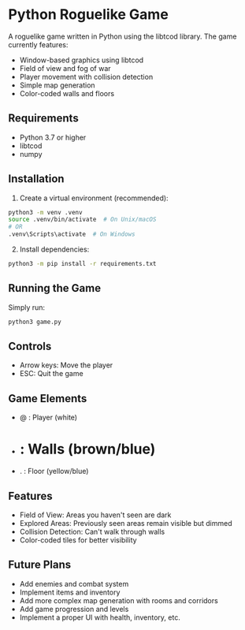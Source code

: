 # Python Roguelike Game

A roguelike game written in Python using the libtcod library. The game currently features:

- Window-based graphics using libtcod
- Field of view and fog of war
- Player movement with collision detection
- Simple map generation
- Color-coded walls and floors

## Requirements

- Python 3.7 or higher
- libtcod
- numpy

## Installation

1. Create a virtual environment (recommended):

```bash
python3 -m venv .venv
source .venv/bin/activate  # On Unix/macOS
# OR
.venv\Scripts\activate  # On Windows
```

2. Install dependencies:

```bash
python3 -m pip install -r requirements.txt
```

## Running the Game

Simply run:

```bash
python3 game.py
```

## Controls

- Arrow keys: Move the player
- ESC: Quit the game

## Game Elements

- @ : Player (white)
- # : Walls (brown/blue)
- . : Floor (yellow/blue)

## Features

- Field of View: Areas you haven't seen are dark
- Explored Areas: Previously seen areas remain visible but dimmed
- Collision Detection: Can't walk through walls
- Color-coded tiles for better visibility

## Future Plans

- Add enemies and combat system
- Implement items and inventory
- Add more complex map generation with rooms and corridors
- Add game progression and levels
- Implement a proper UI with health, inventory, etc.
